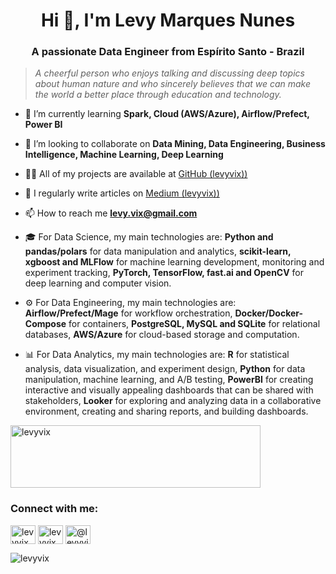 
<h1 align="center">Hi 👋, I'm Levy Marques Nunes</h1>
<h3 align="center">A passionate Data Engineer from Espírito Santo - Brazil</h3>

<blockquote>
    <p><i>
        A cheerful person who enjoys talking and discussing deep topics about human nature and who sincerely believes that we can make the world a better place through education and technology.
    </i></p>
</blockquote>
</div>

 
  
- 🌱 I’m currently learning **Spark, Cloud (AWS/Azure), Airflow/Prefect, Power BI**

- 👯 I’m looking to collaborate on **Data Mining, Data Engineering,  Business Intelligence, Machine Learning, Deep Learning**

- 👨‍💻 All of my projects are available at [GitHub (levyvix))](https://github.com/levyvix)

- 📝 I regularly write articles on [Medium (levyvix))](https://medium.com/@levyvix)

- 📫 How to reach me **levy.vix@gmail.com**

- 🎓 For Data Science, my main technologies are: **Python and pandas/polars** for data manipulation and analytics, **scikit-learn, xgboost and MLFlow** for machine learning development, monitoring and experiment tracking, **PyTorch, TensorFlow, fast.ai and OpenCV** for deep learning and computer vision.

- ⚙ For Data Engineering, my main technologies are: **Airflow/Prefect/Mage** for workflow orchestration, **Docker/Docker-Compose** for containers, **PostgreSQL, MySQL and SQLite** for relational databases, **AWS/Azure** for cloud-based storage and computation.

- 📊 For Data Analytics, my main technologies are: **R** for statistical analysis, data visualization, and experiment design, **Python** for data manipulation, machine learning, and A/B testing, **PowerBI** for creating interactive and visually appealing dashboards that can be shared with stakeholders, **Looker** for exploring and analyzing data in a collaborative environment, creating and sharing reports, and building dashboards.

<a href="https://www.codewars.com/users/levyvix" target="blank"><img align="center" src="https://www.codewars.com/users/levyvix/badges/large" alt="levyvix" height="100" width="400" /></a>

<h3 align="left">Connect with me:</h3>
<p align="left">
<a href="https://kaggle.com/levyvix" target="blank"><img align="center" src="https://raw.githubusercontent.com/rahuldkjain/github-profile-readme-generator/master/src/images/icons/Social/kaggle.svg" alt="levyvix" height="30" width="40" /></a>
<a href="https://instagram.com/levyvix" target="blank"><img align="center" src="https://raw.githubusercontent.com/rahuldkjain/github-profile-readme-generator/master/src/images/icons/Social/instagram.svg" alt="levyvix" height="30" width="40" /></a>
<a href="https://medium.com/@levyvix" target="blank"><img align="center" src="https://raw.githubusercontent.com/rahuldkjain/github-profile-readme-generator/master/src/images/icons/Social/medium.svg" alt="@levyvix" height="30" width="40" /></a>
</p>




<p><img align="center" src="https://github-readme-stats.vercel.app/api/top-langs?username=levyvix&show_icons=true&locale=en&layout=compact" alt="levyvix" /></p>
